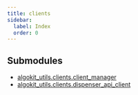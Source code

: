 ```yaml
---
title: clients
sidebar:
  label: Index
  order: 0
---
```


## Submodules

- [algokit_utils.clients.client_manager](client_manager/)
- [algokit_utils.clients.dispenser_api_client](dispenser_api_client/)
